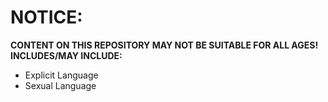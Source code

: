 # NOTICE:
**CONTENT ON THIS REPOSITORY MAY NOT BE SUITABLE FOR ALL AGES!**<br>
**INCLUDES/MAY INCLUDE:**
* Explicit Language
* Sexual Language
